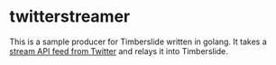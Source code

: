 # twitterstreamer

This is a sample producer for Timberslide written in golang. It takes a [stream API feed from Twitter](https://dev.twitter.com/streaming/overview) and relays it into Timberslide.
